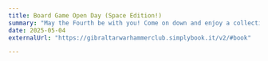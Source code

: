 ```yaml
---
title: Board Game Open Day (Space Edition!)
summary: "May the Fourth be with you! Come on down and enjoy a collection of space-themed board games!"
date: 2025-05-04
externalUrl: "https://gibraltarwarhammerclub.simplybook.it/v2/#book"

---
```

